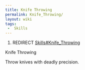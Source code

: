 ```yaml
---
title: Knife Throwing
permalink: Knife_Throwing/
layout: wiki
tags:
 -  Skills
---
```


1.  REDIRECT [Skills\#Knife\_Throwing](/keeperrl_wiki/Skills#Knife_Throwing "wikilink")

Knife Throwing

Throw knives with deadly precision.
